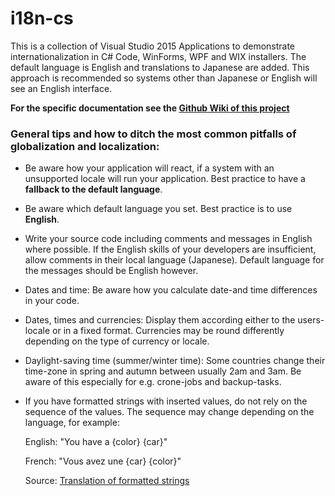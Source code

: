 # i18n-cs
This is a collection of Visual Studio 2015 Applications to demonstrate internationalization in C# Code, WinForms, WPF and WIX installers.
The default language is English and translations to Japanese are added. This approach is recommended so systems other than Japanese or English will see an English interface.

**For the specific documentation see the [Github Wiki of this project](https://github.com/Luke31/i18n-cs/wiki)**

### General tips and how to ditch the most common pitfalls of globalization and localization:

* Be aware how your application will react, if a system with an unsupported locale will run your application. Best practice to have a **fallback to the default language**.

* Be aware which default language you set. Best practice is to use **English**.

* Write your source code including comments and messages in English where possible. If the English skills of your developers are insufficient, allow comments in their local language (Japanese). Default language for the messages should be English however.

* Dates and time: Be aware how you calculate date-and time differences in your code.

* Dates, times and currencies: Display them according either to the users-locale or in a fixed format. Currencies may be round differently depending on the type of currency or locale.

* Daylight-saving time (summer/winter time): Some countries change their time-zone in spring and autumn between usually 2am and 3am. Be aware of this especially for e.g. crone-jobs and backup-tasks.

* If you have formatted strings with inserted values, do not rely on the sequence of the values. The sequence may change depending on the language, for example:

	English: "You have a {color} {car}"
	
	French: "Vous avez une {car} {color}"
	
	Source: [Translation of formatted strings](http://inventwithpython.com/blog/2014/12/20/translate-your-python-3-program-with-the-gettext-module/#comment-205535)
	
